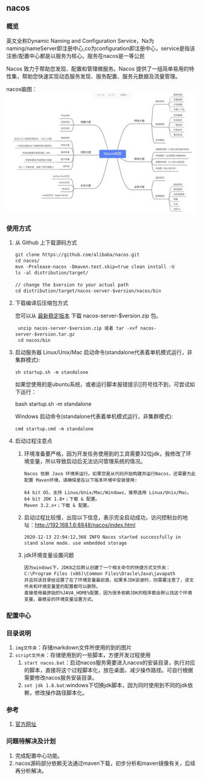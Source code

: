 ## nacos

### 概览
英文全称Dynamic Naming and Configuration Service，Na为naming/nameServer即注册中心,co为configuration即注册中心，service是指该注册/配置中心都是以服务为核心。服务在nacos是一等公民

Nacos 致力于帮助您发现、配置和管理微服务。Nacos 提供了一组简单易用的特性集，帮助您快速实现动态服务发现、服务配置、服务元数据及流量管理。

nacos脑图：
![nacosMap](./img/nacosMap.jpg)

### 使用方式
1. 从 Github 上下载源码方式
    ```shell script
    git clone https://github.com/alibaba/nacos.git
    cd nacos/
    mvn -Prelease-nacos -Dmaven.test.skip=true clean install -U  
    ls -al distribution/target/
    
    // change the $version to your actual path
    cd distribution/target/nacos-server-$version/nacos/bin
    ```
1. 下载编译后压缩包方式

    您可以从 [最新稳定版本](https://github.com/alibaba/nacos/releases) 下载 nacos-server-$version.zip 包。
    ```shell script
     unzip nacos-server-$version.zip 或者 tar -xvf nacos-server-$version.tar.gz
     cd nacos/bin
    ```
1. 启动服务器
    Linux/Unix/Mac
    启动命令(standalone代表着单机模式运行，非集群模式):
    
    `sh startup.sh -m standalone`
    
    如果您使用的是ubuntu系统，或者运行脚本报错提示[[符号找不到，可尝试如下运行：
    
    bash startup.sh -m standalone
    
    Windows
    启动命令(standalone代表着单机模式运行，非集群模式):
    
    `cmd startup.cmd -m standalone`

1. 启动过程注意点
    1. 环境准备要严格，因为开发任务使用到的工具需要32位jdk，我修改了环境变量，所以导致启动后无法访问管理系统的情况。
        ```
        Nacos 依赖 Java 环境来运行。如果您是从代码开始构建并运行Nacos，还需要为此配置 Maven环境，请确保是在以下版本环境中安装使用:
        
        64 bit OS，支持 Linux/Unix/Mac/Windows，推荐选用 Linux/Unix/Mac。
        64 bit JDK 1.8+；下载 & 配置。
        Maven 3.2.x+；下载 & 配置。
        ```
    1. 启动过程比较慢，出现以下信息，表示完全启动成功，访问控制台的地址：http://192.168.1.6:8848/nacos/index.html
        ```
        2020-12-13 22:04:12,368 INFO Nacos started successfully in stand alone mode. use embedded storage
        ```
    1. jdk环境变量设置问题
        ```
        因为windows下，JDK8之后默认创建了一个相关命令的快捷方式文件夹：C:\Program Files (x86)\Common Files\Oracle\Java\javapath
        并且将该目录给设置了在了环境变量最前面，如果多JDK安装时，则需要注意了，该文件夹和环境变量里的配置都可以删除。
        直接使用最原始的%JAVA_HOME%配置，因为很多依赖JDK的程序都会默认找这个环境变量，最稳妥的环境变量设置方式。
        ```

### 配置中心

### 目录说明
1. `img文件夹`：存储markdown文件所使用的到的图片
2. `script文件夹`：存储使用到的一些脚本，方便开发过程使用
    1. `start nacos.bat`：启动nacos服务需要进入nacos的安装目录，执行对应的脚本，直接将这个过程脚本化，放在桌面，减少操作路径。可自行根据需要修改nacos服务安装目录。
    1. `set jdk 1.8.bat`:windows下切换jdk脚本，因为同时使用到不同的jdk依赖，修改操作路径脚本化。

### 参考
1. [官方网址](http://nacos.io)

### 问题待解决及计划
1. 完成配置中心功能。
2. nacos源码部分依赖无法通过maven下载，初步分析和maven镜像有关，后续再分析解决。